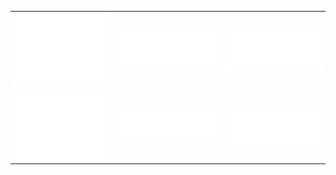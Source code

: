 <table>
  <tr>
    <td><img src="/github-metrics.svg" alt="Metrics" width="100%"></td>
    <td><img src="/metrics.plugin.activity.svg" alt="Metrics 2" width="100%"></td>
    <td><img src="/metrics.plugin.followup.indepth.svg" alt="Metrics 4" width="100%"></td>
  </tr>
  <tr>
    <td><img src="/metrics.plugin.leetcode.svg" alt="Metrics 5" width="100%"></td>
    <td><img src="/metrics.plugin.music.recent.svg" alt="Metrics 4" width="100%"></td>
    <td><img src="/metrics.plugin.repositories.pinned.svg" alt="Metrics 5" width="100%"></td>
  </tr>
</table>
